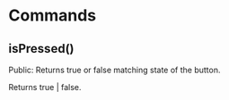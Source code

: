 # Commands

## isPressed()

Public: Returns true or false matching state of the button.

Returns true | false.